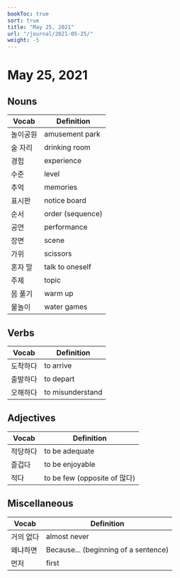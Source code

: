 ```yaml
---
bookToc: true
sort: true
title: "May 25, 2021"
url: "/journal/2021-05-25/"
weight: -5
---
```


# May 25, 2021

## Nouns

| Vocab    | Definition       |
| -------- | ---------------- |
| 놀이공원 | amusement park   |
| 술 자리  | drinking room    |
| 경험     | experience       |
| 수준     | level            |
| 추억     | memories         |
| 표시판   | notice board     |
| 순서     | order (sequence) |
| 공연     | performance      |
| 장면     | scene            |
| 가위     | scissors         |
| 혼자 말  | talk to oneself  |
| 주제     | topic            |
| 몸 풀기  | warm up          |
| 물놀이   | water games      |

## Verbs

| Vocab    | Definition       |
| -------- | ---------------- |
| 도착하다 | to arrive        |
| 출발하다 | to depart        |
| 오해하다 | to misunderstand |


## Adjectives

| Vocab    | Definition                   |
| -------- | ---------------------------- |
| 적당하다 | to be adequate               |
| 즐겁다   | to be enjoyable              |
| 적다     | to be few (opposite of 많다) |

## Miscellaneous

| Vocab     | Definition                           |
| --------- | ------------------------------------ |
| 거의 없다 | almost never                         |
| 왜냐하면  | Because... (beginning of a sentence) |
| 먼저      | first                                |
